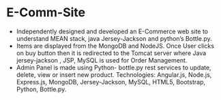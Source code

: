 # E-Comm-Site
* Independently designed and developed an E-Commerce web site to understand MEAN stack, java Jersey-Jackson and python’s Bottle.py.
* Items are displayed from the MongoDB and NodeJS. Once User clicks on buy button then it is redirected to the Tomcat server where Java jersey-jackson , JSP, MySQL is used for Order Management.
* Admin Panel is made using Python- bottle.py rest services to update, delete, view or insert new product.
Technologies: Angular.js, Node.js, Express.js, MongoDB, Jersey-Jackson, MySQL, HTML5, Bootstrap, Python, Bottle.py.
